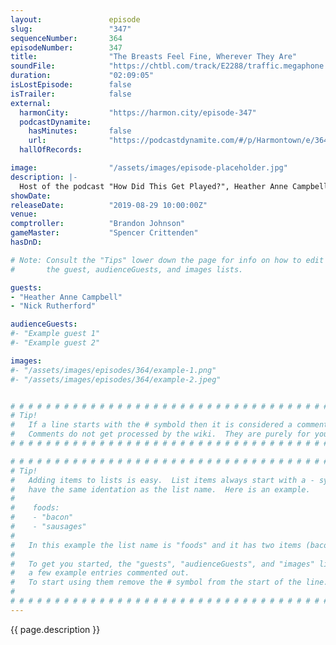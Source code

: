 ```yaml
---
layout:               episode
slug:                 "347"
sequenceNumber:       364
episodeNumber:        347
title:                "The Breasts Feel Fine, Wherever They Are"
soundFile:            "https://chtbl.com/track/E2288/traffic.megaphone.fm/STA1906132134.mp3?updated=1596574224"
duration:             "02:09:05"
isLostEpisode:        false
isTrailer:            false
external:
  harmonCity:         "https://harmon.city/episode-347"
  podcastDynamite:
    hasMinutes:       false
    url:              "https://podcastdynamite.com/#/p/Harmontown/e/364/347"
  hallOfRecords:      

image:                "/assets/images/episode-placeholder.jpg"
description: |-
  Host of the podcast "How Did This Get Played?", Heather Anne Campbell joins "Rick and Morty" writer Nick Rutherford to discuss their shared experiences writing for, regrettable video games, cancer, and their personal experiences with religion.
showDate:             
releaseDate:          "2019-08-29 10:00:00Z"
venue:                
comptroller:          "Brandon Johnson"
gameMaster:           "Spencer Crittenden"
hasDnD:               

# Note: Consult the "Tips" lower down the page for info on how to edit
#       the guest, audienceGuests, and images lists.

guests:
- "Heather Anne Campbell"
- "Nick Rutherford"

audienceGuests:
#- "Example guest 1"
#- "Example guest 2"

images:
#- "/assets/images/episodes/364/example-1.png"
#- "/assets/images/episodes/364/example-2.jpeg"


# # # # # # # # # # # # # # # # # # # # # # # # # # # # # # # # # # # # # # # # # # # # #
# Tip!
#   If a line starts with the # symbold then it is considered a comment.
#   Comments do not get processed by the wiki.  They are purely for your information.
# # # # # # # # # # # # # # # # # # # # # # # # # # # # # # # # # # # # # # # # # # # # #

# # # # # # # # # # # # # # # # # # # # # # # # # # # # # # # # # # # # # # # # # # # # #
# Tip!
#   Adding items to lists is easy.  List items always start with a - symbol and have
#   have the same identation as the list name.  Here is an example.
#
#    foods:
#    - "bacon"
#    - "sausages"
#
#   In this example the list name is "foods" and it has two items (bacon, and sausages).
#
#   To get you started, the "guests", "audienceGuests", and "images" lists below have
#   a few example entries commented out.
#   To start using them remove the # symbol from the start of the line.
#
# # # # # # # # # # # # # # # # # # # # # # # # # # # # # # # # # # # # # # # # # # # # #
---
```


<!-- The episode description will be rendered here -->
{{ page.description }}

<!-- Add your content BELOW here -->
<!-- vvvvvvvvvvvvvvvvvvvvvvvvvvv -->




<!-- ^^^^^^^^^^^^^^^^^^^^^^^^^^^ -->
<!-- Add your content ABOVE here -->

<!-- The episode gallery will be rendered here -->
